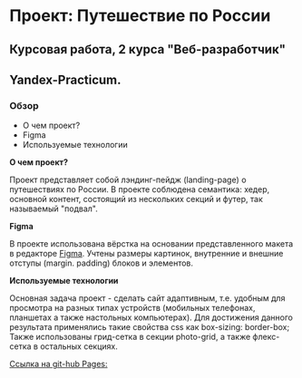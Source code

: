 # Проект: Путешествие по России
## Курсовая работа, 2 курса "Веб-разработчик"
## Yandex-Practicum.

### Обзор
* О чем проект?
* Figma
* Используемые технологии

**О чем проект?**

Проект представляет собой лэндинг-пейдж (landing-page) о путешествиях по России.
В проекте соблюдена семантика: хедер, основной контент, состоящий из нескольких
секций и футер, так называемый "подвал".

**Figma**

В проекте использована вёрстка на основании представленного макета в редакторе
[Figma](www.figma.com/). Учтены размеры картинок, внутренние и внешние отступы
(margin. padding) блоков и элементов.


**Используемые технологии**

Основная задача проект - сделать сайт адаптивным, т.е. удобным для просмотра на
разных типах устройств (мобильных телефонах, планшетах а также настольных
компьютерах). Для достижения данного результата применялись такие свойства
css как box-sizing: border-box; Также использованы грид-сетка в секции photo-grid,
а также флекс-сетка в остальных секциях.

[Ссылка на git-hub Pages:](https://rip-savage.github.io/russian-travel/)
